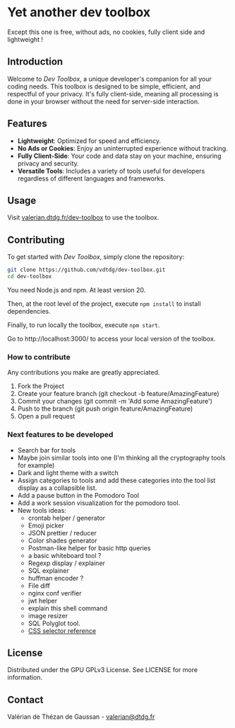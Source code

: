 # Yet another dev toolbox
Except this one is free, without ads, no cookies, fully client side and lightweight !


## Introduction
Welcome to *Dev Toolbox*, a unique developer's companion for all your coding needs. This toolbox is designed to be simple, efficient, and respectful of your privacy. It's fully client-side, meaning all processing is done in your browser without the need for server-side interaction.


## Features
- **Lightweight**: Optimized for speed and efficiency.
- **No Ads or Cookies**: Enjoy an uninterrupted experience without tracking.
- **Fully Client-Side**: Your code and data stay on your machine, ensuring privacy and security.
- **Versatile Tools**: Includes a variety of tools useful for developers regardless of different languages and frameworks.


## Usage
Visit [valerian.dtdg.fr/dev-toolbox](https://valerian.dtdg.fr/dev-toolbox) to use the toolbox.


## Contributing
To get started with *Dev Toolbox*, simply clone the repository:
```bash
git clone https://github.com/vdtdg/dev-toolbox.git
cd dev-toolbox
```

You need Node.js and npm. At least version 20.

Then, at the root level of the project, execute `npm install` to install dependencies.

Finally, to run locally the toolbox, execute `npm start`.

Go to http://localhost:3000/ to access your local version of the toolbox.


### How to contribute
Any contributions you make are greatly appreciated.

1. Fork the Project
2. Create your feature branch (git checkout -b feature/AmazingFeature)
3. Commit your changes (git commit -m 'Add some AmazingFeature')
4. Push to the branch (git push origin feature/AmazingFeature)
5. Open a pull request


### Next features to be developed
- Search bar for tools
- Maybe join similar tools into one (I'm thinking all the cryptography tools for example)
- Dark and light theme with a switch
- Assign categories to tools and add these categories into the tool list display as a collapsible list. 
- Add a pause button in the Pomodoro Tool
- Add a work session visualization for the pomodoro tool.
- New tools ideas:
  + crontab helper / generator
  + Emoji picker
  + JSON prettier / reducer
  + Color shades generator
  + Postman-like helper for basic http queries
  + a basic whiteboard tool ?
  + Regexp display / explainer
  + SQL explainer
  + huffman encoder ?
  + File diff
  + nginx conf verifier
  + jwt helper
  + explain this shell command
  + image resizer
  + SQL Polyglot tool.
  + [CSS selector reference](https://www.w3schools.com/cssref/css_selectors.php)

## License
Distributed under the GPU GPLv3 License. See LICENSE for more information.


## Contact
Valérian de Thézan de Gaussan - [valerian@dtdg.fr](mailto:valerian@dtdg.fr)
